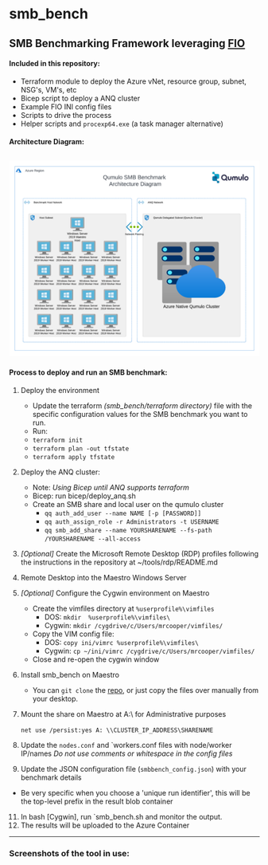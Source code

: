 # smb_bench
SMB Benchmarking Framework leveraging [FIO](https://github.com/axboe/fio)
---

#### Included in this repository: 

- Terraform module to deploy the Azure vNet, resource group, subnet, NSG's, VM's, etc
- Bicep script to deploy a ANQ cluster
- Example FIO INI config files 
- Scripts to drive the process
- Helper scripts and `procexp64.exe` (a task manager alternative)


#### Architecture Diagram:
![SMB Bench Architecture Diagram](https://github.com/qumulokmac/smb_bench/blob/main/docs/smb_bench_diagram_anq.png)
---

#### Process to deploy and run an SMB benchmark: 

1. Deploy the environment
	- Update the terraform *(smb_bench/terraform directory)* file with the specific configuration values for the SMB benchmark you want to run.
	- Run: 
	- `terraform init`
	- `terraform plan -out tfstate`
	- `terraform apply tfstate`
2. Deploy the ANQ cluster: 
	- Note: *Using Bicep until ANQ supports terraform*
	- Bicep: run bicep/deploy_anq.sh	
	- Create an SMB share and local user on the qumulo cluster 
		- `qq auth_add_user --name NAME [-p [PASSWORD]]`
		- `qq auth_assign_role -r Administrators -t USERNAME`
		- `qq smb_add_share --name YOURSHARENAME --fs-path /YOURSHARENAME --all-access`
3. *[Optional]* Create the Microsoft Remote Desktop (RDP) profiles following the instructions in the repository at ~/tools/rdp/README.md
4. Remote Desktop into the Maestro Windows Server
5. *[Optional]* Configure the Cygwin environment on Maestro
	- Create the vimfiles directory at `%userprofile%\vimfiles`
		- DOS: `mkdir  %userprofile%\vimfiles\`
		- Cygwin: `mkdir /cygdrive/c/Users/mrcooper/vimfiles/`
	- Copy the VIM config file: 
		- DOS: `copy ini/vimrc %userprofile%\vimfiles\`
		- Cygwin: `cp ~/ini/vimrc /cygdrive/c/Users/mrcooper/vimfiles/`
	- Close and re-open the cygwin window
6. Install smb_bench on Maestro
	- You can `git clone` the [repo](https://github.com/qumulokmac/smb_bench), or just copy the files over manually from your desktop. 
7. Mount the share on Maestro at A:\ for Administrative purposes 


	`net use /persist:yes A: \\CLUSTER_IP_ADDRESS\SHARENAME`

8.	Update the `nodes.conf` and `workers.conf files with node/worker IP/names 
	*Do not use comments or whitespace in the config files*
9.	Update the JSON configuration file (`smbbench_config.json`) with your benchmark details
- Be very specific when you choose a 'unique run identifier', this will be the top-level prefix in the result blob container
11.	In bash [Cygwin], run `smb_bench.sh and monitor the output. 
12.	The results will be uploaded to the Azure Container 

---

### Screenshots of the tool in use: 




